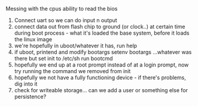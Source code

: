
Messing with the cpus ability to read the bios

1. Connect uart so we can do input n output
2. connect data out from flash chip to ground (or clock..) at certain time during boot process - what it's loaded the base system, before it loads the linux image
3. we're hopefully in uboot/whatever it has, run help
4. if uboot, printend and modify bootargs
   setenv bootargs ...whatever was there but set init to /etc/sh
   run bootcmd
5. hopefully we end up at a root prompt instead of at a login prompt, now try running the command we removed from init
6. hopefully we not have a fully functioning device - if there's problems, dig into it
7. check for writeable storage... can we add a user or something else for persistence?


